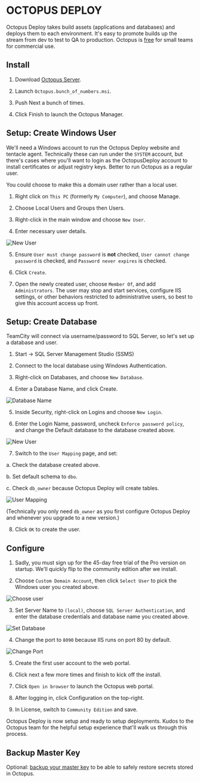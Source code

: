 OCTOPUS DEPLOY
==============

Octopus Deploy takes build assets (applications and databases) and deploys them to each environment.  It's easy to promote builds up the stream from dev to test to QA to production.  Octopus is [free](https://octopus.com/purchase) for small teams for commercial use.


Install
-------

1. Download [Octopus Server](https://octopus.com/downloads).

2. Launch `Octopus.bunch_of_numbers.msi`.

3. Push Next a bunch of times.

4. Click Finish to launch the Octopus Manager.


Setup: Create Windows User
--------------------------

We'll need a Windows account to run the Octopus Deploy website and tentacle agent.  Technically these can run under the `SYSTEM` account, but there's cases where you'll want to login as the OctopusDeploy account to install certificates or adjust registry keys.  Better to run Octopus as a regular user.

You could choose to make this a domain user rather than a local user.

1. Right click on `This PC` (formerly `My Computer`), and choose Manage.

2. Choose Local Users and Groups then Users.

3. Right-click in the main window and choose `New User`.

4. Enter necessary user details.

![New User](1-octopus-user.png)

5. Ensure `User must change password` is **not** checked, `User cannot change password` is checked, and `Password never expires` is checked.

6. Click `Create`.

7. Open the newly created user, choose `Member Of`, and add `Administrators`.  The user may stop and start services, configure IIS settings, or other behaviors restricted to administrative users, so best to give this account access up front.


Setup: Create Database
----------------------

TeamCity will connect via username/password to SQL Server, so let's set up a database and user.

1. Start -> SQL Server Management Studio (SSMS)

2. Connect to the local database using Windows Authentication.

3. Right-click on Databases, and choose `New Database`.

4. Enter a Database Name, and click Create.

![Database Name](3-new-database.png)

5. Inside Security, right-click on Logins and choose `New Login`.

6. Enter the Login Name, password, uncheck `Enforce password policy`, and change the Default database to the database created above.

![New User](3-database-user.png)

7. Switch to the `User Mapping` page, and set:

  a. Check the database created above.

  b. Set default schema to `dbo`.

  c. Check `db_owner` because Octopus Deploy will create tables.

![User Mapping](4-database-user-mapping.png)

(Technically you only need `db_owner` as you first configure Octopus Deploy and whenever you upgrade to a new version.)

8. Click `OK` to create the user.


Configure
---------

1. Sadly, you must sign up for the 45-day free trial of the Pro version on startup.  We'll quickly flip to the community edition after we install.

2. Choose `Custom Domain Account`, then click `Select User` to pick the Windows user you created above.

![Choose user](2-set-user.png)

3. Set Server Name to `(local)`, choose `SQL Server Authentication`, and enter the database credentials and database name you created above.

![Set Database](6-set-database.png)

4. Change the port to `8090` because IIS runs on port 80 by default.

![Change Port](7-change-port.png)

5. Create the first user account to the web portal.

6. Click next a few more times and finish to kick off the install.

7. Click `Open in browser` to launch the Octopus web portal.

8. After logging in, click Configuration on the top-right.

9. In License, switch to `Community Edition` and save.

Octopus Deploy is now setup and ready to setup deployments.  Kudos to the Octopus team for the helpful setup experience that'll walk us through this process.


Backup Master Key
-----------------

Optional: [backup your master key](https://octopus.com/docs/reference/security-and-encryption) to be able to safely restore secrets stored in Octopus.
